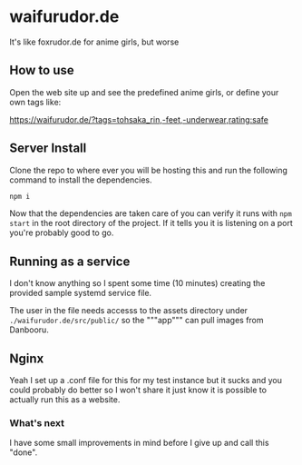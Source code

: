 # waifurudor.de

It's like foxrudor.de for anime girls, but worse

## How to use

Open the web site up and see the predefined anime girls, or define your own tags like:

https://waifurudor.de/?tags=tohsaka_rin,-feet,-underwear,rating:safe

## Server Install

Clone the repo to where ever you will be hosting this and run the following command to install the dependencies.

```sh
npm i
```

Now that the dependencies are taken care of you can verify it runs with `npm start` in the root directory of the project. If it tells you it is listening on a port you're probably good to go.

## Running as a service

I don't know anything so I spent some time (10 minutes) creating the provided sample systemd service file.

The user in the file needs accesss to the assets directory under `./waifurudor.de/src/public/` so the """app""" can pull images from Danbooru.

## Nginx

Yeah I set up a .conf file for this for my test instance but it sucks and you could probably do better so I won't share it just know it is possible to actually run this as a website.

### What's next

I have some small improvements in mind before I give up and call this "done".
